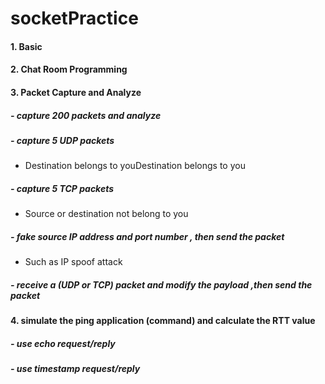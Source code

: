 # socketPractice

#### 1. Basic

#### 2. Chat Room Programming

#### 3. Packet Capture and Analyze
##### - capture 200 packets and analyze
##### - capture 5 UDP packets
 - Destination belongs to youDestination belongs to you
 
#####  - capture 5 TCP packets
 - Source or destination not belong to you
 
#####  - fake source IP address and port number , then send the packet
 - Such as IP spoof attack
 
#####  - receive a (UDP or TCP) packet and modify the payload ,then send the packet

#### 4. simulate the ping application (command) and calculate the RTT value
#####   - use echo request/reply
#####  - use timestamp request/reply